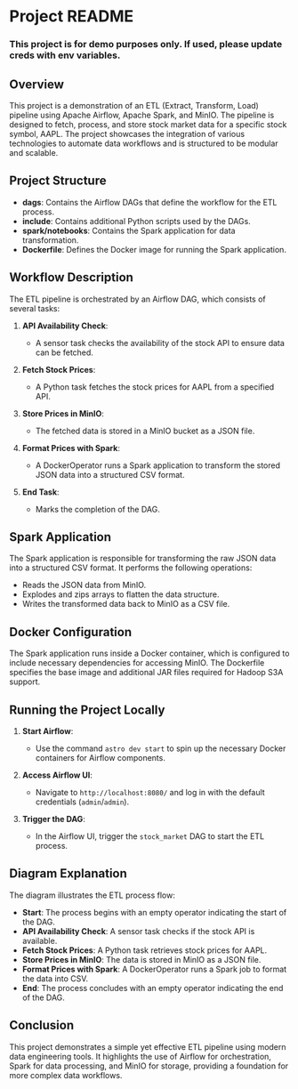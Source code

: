 # Project README

### This project is for demo purposes only. If used, please update creds with env variables.

## Overview

This project is a demonstration of an ETL (Extract, Transform, Load) pipeline using Apache Airflow, Apache Spark, and MinIO. The pipeline is designed to fetch, process, and store stock market data for a specific stock symbol, AAPL. The project showcases the integration of various technologies to automate data workflows and is structured to be modular and scalable.

## Project Structure

- **dags**: Contains the Airflow DAGs that define the workflow for the ETL process.
- **include**: Contains additional Python scripts used by the DAGs.
- **spark/notebooks**: Contains the Spark application for data transformation.
- **Dockerfile**: Defines the Docker image for running the Spark application.

## Workflow Description

The ETL pipeline is orchestrated by an Airflow DAG, which consists of several tasks:

1. **API Availability Check**:

   - A sensor task checks the availability of the stock API to ensure data can be fetched.

2. **Fetch Stock Prices**:

   - A Python task fetches the stock prices for AAPL from a specified API.

3. **Store Prices in MinIO**:

   - The fetched data is stored in a MinIO bucket as a JSON file.

4. **Format Prices with Spark**:

   - A DockerOperator runs a Spark application to transform the stored JSON data into a structured CSV format.

5. **End Task**:
   - Marks the completion of the DAG.

## Spark Application

The Spark application is responsible for transforming the raw JSON data into a structured CSV format. It performs the following operations:

- Reads the JSON data from MinIO.
- Explodes and zips arrays to flatten the data structure.
- Writes the transformed data back to MinIO as a CSV file.

## Docker Configuration

The Spark application runs inside a Docker container, which is configured to include necessary dependencies for accessing MinIO. The Dockerfile specifies the base image and additional JAR files required for Hadoop S3A support.

## Running the Project Locally

1. **Start Airflow**:

   - Use the command `astro dev start` to spin up the necessary Docker containers for Airflow components.

2. **Access Airflow UI**:

   - Navigate to `http://localhost:8080/` and log in with the default credentials (`admin`/`admin`).

3. **Trigger the DAG**:
   - In the Airflow UI, trigger the `stock_market` DAG to start the ETL process.

## Diagram Explanation

The diagram illustrates the ETL process flow:

- **Start**: The process begins with an empty operator indicating the start of the DAG.
- **API Availability Check**: A sensor task checks if the stock API is available.
- **Fetch Stock Prices**: A Python task retrieves stock prices for AAPL.
- **Store Prices in MinIO**: The data is stored in MinIO as a JSON file.
- **Format Prices with Spark**: A DockerOperator runs a Spark job to format the data into CSV.
- **End**: The process concludes with an empty operator indicating the end of the DAG.

## Conclusion

This project demonstrates a simple yet effective ETL pipeline using modern data engineering tools. It highlights the use of Airflow for orchestration, Spark for data processing, and MinIO for storage, providing a foundation for more complex data workflows.
